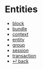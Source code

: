 Entities
======

- [block](block.md)
- [bundle](bundle.md)
- [context](context.md)
- [entity](entity.md)
- [group](group.md)
- [session](session.md)
- [transaction](transaction.md)
- [↵ back](../README.md)

